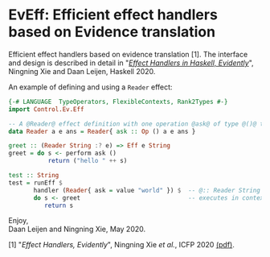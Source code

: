 # EvEff: Efficient effect handlers based on Evidence translation

Efficient effect handlers based on evidence translation [1]. 
The interface and design is described in detail in 
"[_Effect Handlers in Haskell, Evidently_](https://www.microsoft.com/en-us/research/publication/effect-handlers-in-haskell-evidently)", 
Ningning Xie and Daan Leijen, Haskell 2020.

An example of defining and using a `Reader` effect:

```Haskell
{-# LANGUAGE  TypeOperators, FlexibleContexts, Rank2Types #-}
import Control.Ev.Eff

-- A @Reader@ effect definition with one operation @ask@ of type @()@ to @a@.
data Reader a e ans = Reader{ ask :: Op () a e ans }

greet :: (Reader String :? e) => Eff e String
greet = do s <- perform ask ()
           return ("hello " ++ s)

test :: String
test = runEff $
       handler (Reader{ ask = value "world" }) $  -- @:: Reader String () Int@
       do s <- greet                              -- executes in context @:: Eff (Reader String :* ()) Int@
          return s
```

Enjoy,  
  Daan Leijen and Ningning Xie,  May 2020.


[1] "_Effect Handlers, Evidently_", Ningning Xie _et al._, ICFP 2020  [(pdf)](https://www.microsoft.com/en-us/research/publication/effect-handlers-evidently).

